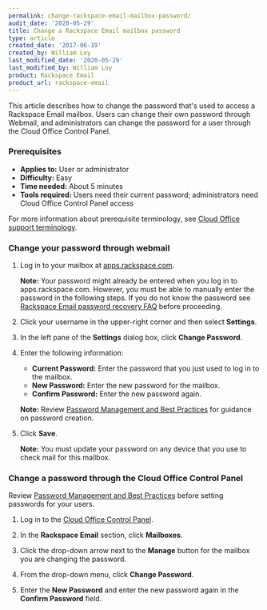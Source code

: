```yaml
---
permalink: change-rackspace-email-mailbox-password/
audit_date: '2020-05-29'
title: Change a Rackspace Email mailbox password
type: article
created_date: '2017-06-19'
created_by: William Loy
last_modified_date: '2020-05-29'
last_modified_by: William Loy
product: Rackspace Email
product_url: rackspace-email
---
```


This article describes how to change the password that's used to access a Rackspace Email mailbox. Users can change their own password through Webmail, and administrators can change the password for a user through the Cloud Office Control Panel.

### Prerequisites

- **Applies to:** User or administrator
- **Difficulty:** Easy
- **Time needed:** About 5 minutes
- **Tools required:**  Users need their current password; administrators need Cloud Office Control Panel access

For more information about prerequisite terminology, see [Cloud Office support terminology](/how-to/cloud-office-support-terminology/).

### Change your password through webmail

1. Log in to your mailbox at [apps.rackspace.com](https://apps.rackspace.com/index.php).

   **Note:** Your password might already be entered when you log in to apps.rackspace.com. However, you must be able to manually enter the password in the following steps. If you do not know the password see [Rackspace Email password recovery FAQ](/how-to/rackspace-email-password-recovery-faq/) before proceeding.

2. Click your username in the upper-right corner and then select **Settings**.

3. In the left pane of the **Settings** dialog box, click **Change Password**.

4. Enter the following information:

    - **Current Password:** Enter the password that you just used to log in to the mailbox.
    - **New Password:** Enter the new password for the mailbox.
    - **Confirm Password:** Enter the new password again.

    **Note:** Review [Password Management and Best Practices](/how-to/password-management-and-best-practices) for guidance on password creation.

5. Click **Save**.

   **Note:** You must update your password on any device that you use to check mail for this mailbox.

### Change a password through the Cloud Office Control Panel

Review [Password Management and Best Practices](/how-to/password-management-and-best-practices) before setting passwords for your users.

1. Log in to the [Cloud Office Control Panel](https://cp.rackspace.com/).

2. In the **Rackspace Email** section, click **Mailboxes**.

3. Click the drop-down arrow next to the **Manage** button for the mailbox you are changing the password.

4. From the drop-down menu, click **Change Password**.

5. Enter the **New Password** and enter the new password again in the **Confirm Password** field.
